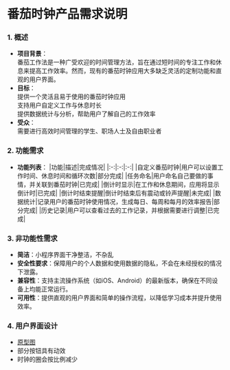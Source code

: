 # 番茄时钟产品需求说明

### 1. **概述**
   - **项目背景**：  
     番茄工作法是一种广受欢迎的时间管理方法，旨在通过短时间的专注工作和休息来提高工作效率。然而，现有的番茄时钟应用大多缺乏灵活的定制功能和直观的用户界面。
   - **目标**：  
     提供一个灵活且易于使用的番茄时钟应用  
     支持用户自定义工作与休息时长  
     提供数据统计与分析，帮助用户了解自己的工作效率
   - **受众**：  
     需要进行高效时间管理的学生、职场人士及自由职业者

### 2. **功能需求**
   - **功能列表**：
     |功能|描述|完成情况|
     |:-:|:-:|:-:|
     |自定义番茄时钟|用户可以设置工作时间、休息时间和循环次数|部分完成|
     |任务命名|用户命名自己要做的事情，并关联到番茄时钟|已完成|
     |倒计时显示|在工作和休息期间，应用将显示倒计时|已完成|
     |倒计时结束提醒|倒计时结束后有震动或铃声提醒|未完成|
     |数据统计|记录用户的番茄时钟使用情况，生成每日、每周和每月的效率报告|部分完成|
     |历史记录|用户可以查看过去的工作记录，并根据需要进行调整|已完成|

### 3. **非功能性需求**
   - **简洁**：小程序界面干净整洁，不杂乱
   - **安全性要求**：保障用户的个人数据和使用数据的隐私，不会在未经授权的情况下泄露。
   - **兼容性**：支持主流操作系统（如iOS、Android）的最新版本，确保在不同设备上均能正常运行。
   - **可用性**：提供直观的用户界面和简单的操作流程，以降低学习成本并提升使用效率。

### 4. **用户界面设计**
   - [原型图](https://modao.cc/proto/qL55WdiWsixkdii6CsMXIz/sharing?view_mode=read_only)
   - 部分按钮具有动效
   - 时钟的圈会按比例减少
